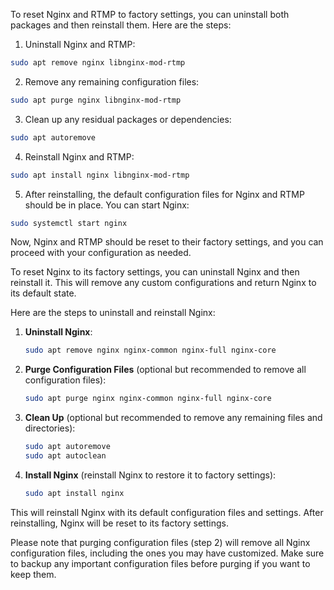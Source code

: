 To reset Nginx and RTMP to factory settings, you can uninstall both packages and then reinstall them. Here are the steps:

1. Uninstall Nginx and RTMP:

```bash
sudo apt remove nginx libnginx-mod-rtmp
```

2. Remove any remaining configuration files:

```bash
sudo apt purge nginx libnginx-mod-rtmp
```

3. Clean up any residual packages or dependencies:

```bash
sudo apt autoremove
```

4. Reinstall Nginx and RTMP:

```bash
sudo apt install nginx libnginx-mod-rtmp
```

5. After reinstalling, the default configuration files for Nginx and RTMP should be in place. You can start Nginx:

```bash
sudo systemctl start nginx
```

Now, Nginx and RTMP should be reset to their factory settings, and you can proceed with your configuration as needed.




To reset Nginx to its factory settings, you can uninstall Nginx and then reinstall it. This will remove any custom configurations and return Nginx to its default state.

Here are the steps to uninstall and reinstall Nginx:

1. **Uninstall Nginx**:
   
   ```bash
   sudo apt remove nginx nginx-common nginx-full nginx-core
   ```

2. **Purge Configuration Files** (optional but recommended to remove all configuration files):

   ```bash
   sudo apt purge nginx nginx-common nginx-full nginx-core
   ```

3. **Clean Up** (optional but recommended to remove any remaining files and directories):

   ```bash
   sudo apt autoremove
   sudo apt autoclean
   ```

4. **Install Nginx** (reinstall Nginx to restore it to factory settings):

   ```bash
   sudo apt install nginx
   ```

This will reinstall Nginx with its default configuration files and settings. After reinstalling, Nginx will be reset to its factory settings.

Please note that purging configuration files (step 2) will remove all Nginx configuration files, including the ones you may have customized. Make sure to backup any important configuration files before purging if you want to keep them.




